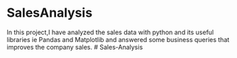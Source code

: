 # SalesAnalysis

In this project,I have analyzed the sales data with python and its useful libraries ie Pandas and Matplotlib and answered some business queries that 
improves the company sales.
#   S a l e s - A n a l y s i s  
 